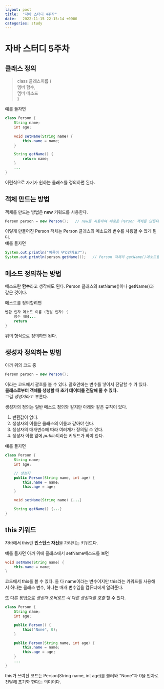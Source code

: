```yaml
---
layout: post
title:  "자바 스터디 4주자"
date:   2022-11-15 22:15:14 +0900
categories: study
---
```


# 자바 스터디 5주차

## 클래스 정의

> class 클래스이름 {   
>    멤버 함수,   
>    멤버 메소드    
> }

예를 들자면
```java
class Person {
    String name;
    int age;
    
    void setName(String name) {
        this.name = name;
    }

    String getName() {
        return name;
    }
    ...
}
```
이런식으로 자기가 원하는 클래스를 정의하면 된다.

## 객체 만드는 방법
객체를 만드는 방법은 **new** 키워드를 사용한다.
```java
Person person = new Person();   // new를 사용하여 새로운 Person 객체를 만든다
```
이렇게 만들어진 Person 객체는 Person 클래스의 메소드와 변수를 사용할 수 있게 된다.   
예를 들자면
```java
System.out.println("이름이 무엇인가요?");
System.out.println(person.getName());   // Person 객체의 getName()메소드를 사용할 수 있다
```

## 메소드 정의하는 방법
메소드란 **함수**라고 생각해도 된다. Person 클래스의 setName()이나 getName()과 같은 것이다.

메소드를 정의할려면
```java
반환 인자 메소드 이름 (전달 인자) {
    함수 내용...
    return
}
```
위의 형식으로 정의하면 된다.

## 생성자 정의하는 방법
아까 위의 코드 중 
```java
Person person = new Person();
```
이라는 코드에서 괄호를 볼 수 있다. 괄호안에는 변수를 넣어서 전달할 수 가 있다.   
**클래스로부터 객체를 생성할 때 초기 데이터를 전달해 줄 수 있다.**  
그걸 *생성자*라고 부른다.

생성자의 정의는 일반 메소드 정의와 같지만 아래와 같은 규칙이 있다.
1. 반환값이 없다.
2. 생성자의 이름은 클래스의 이름과 같아야 한다.
3. 생성자의 매개변수에 따라 여러개가 정의될 수 있다.
4. 생성자 이름 앞에 *public*이라는 키워드가 와야 한다.

예를 들자면
```java
class Person {
    String name;
    int age;

    // 생성자
    public Person(String name, int age) {
        this.name = name;
        this.age = age;
    }

    void setName(String name) {...}

    String getName() {...}
}
```

## this 키워드
자바에서 this란 **인스턴스 자신**을 가리키는 키워드다.

예를 들자면 아까 위에 클래스에서 setName메소드를 보면   
```java 
void setName(String name) {
    this.name = name;
}
```
코드에서 this를 볼 수 있다.
둘 다 name이라는 변수이지만 this라는 키워드를 사용해서 하나는 클래스 변수, 하나는 매개 변수임을 컴퓨터에게 알려준다.

또 다른 용법으로 *생성자 오버로드 시 다른 생성자를 호출* 할 수 있다.

```java
class Person {
    String name;
    int age;

    public Person() {
        this("None", 0);
    }

    public Person(String name, int age) {
        this.name = name;
        this.age = age;
    }
    ...
}
```
this가 쓰여진 코드는 Person(String name, int age)를 불러와 "None"과 0을 인자로 전달해 초기화 한다는 의미이다.
